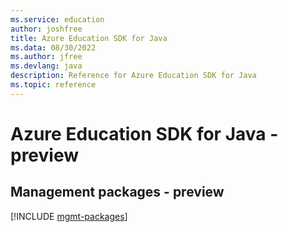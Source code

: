```yaml
---
ms.service: education
author: joshfree
title: Azure Education SDK for Java
ms.data: 08/30/2022
ms.author: jfree
ms.devlang: java
description: Reference for Azure Education SDK for Java
ms.topic: reference
---
```

# Azure Education SDK for Java - preview

## Management packages - preview
[!INCLUDE [mgmt-packages](education-mgmt-index.md)]